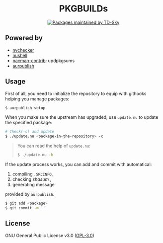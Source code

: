 <h1 align="center">PKGBUILDs</h1>
<p align="center">
    <a href="https://aur.archlinux.org/packages?SeB=M&K=TD-Sky">
        <img src="https://img.shields.io/static/v1?style=flat-square&label=aur&message=TD-Sky&color=blue&logo=archlinux" alt="Packages maintained by TD-Sky" />
    </a>
</p>

## Powered by

- [nvchecker](https://github.com/lilydjwg/nvchecker)
- [nushell](https://github.com/nushell/nushell)
- [pacman-contrib](https://gitlab.archlinux.org/pacman/pacman-contrib): updpkgsums
- [aurpublish](https://github.com/eli-schwartz/aurpublish)



## Usage

First of all, you need to initialize the repository to equip with githooks helping you manage packages:

```bash
$ aurpublish setup
```

When you make sure the upstream has upgraded, use `update.nu` to update the specified package:

```bash
# Check(-c) and update
$ ./update.nu <package-in-the-repository> -c
```

> You can read the help of `update.nu`:
>
> ```bash
> $ ./update.nu -h
> ```

If the update process works, you can add and commit with automatical:
1. compiling `.SRCINFO`,
2. checking *shasum* ,
3. generating message

provided by `aurpublish`.

```bash
$ git add <package>
$ git commit -m ''
```



## License

GNU General Public License v3.0 ([GPL-3.0](https://www.gnu.org/licenses/gpl-3.0.txt))
